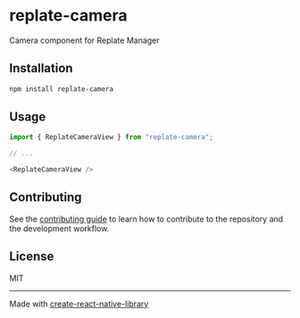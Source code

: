 # replate-camera

Camera component for Replate Manager

## Installation

```sh
npm install replate-camera
```

## Usage

```js
import { ReplateCameraView } from "replate-camera";

// ...

<ReplateCameraView />
```

## Contributing

See the [contributing guide](CONTRIBUTING.md) to learn how to contribute to the repository and the development workflow.

## License

MIT

---

Made with [create-react-native-library](https://github.com/callstack/react-native-builder-bob)
